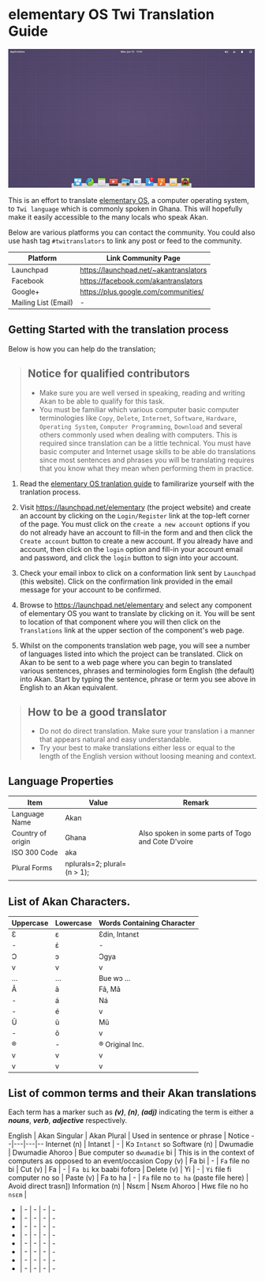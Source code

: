 # elementary OS Twi Translation Guide

![elementary OS](images/elementary-os.png)

This is an effort to translate [elementary OS](https://elementary.io), a computer operating system, to `Twi language` which is commonly spoken in Ghana. This will hopefully make it easily accessible to the many locals who speak Akan.

Below are various platforms you can contact the community. You could also use hash tag `#twitranslators` to link any post or feed to the community.

 Platform |  Link Community Page
--|--
 Launchpad | https://launchpad.net/~akantranslators
 Facebook |  https://facebook.com/akantranslators
 Google+ | https://plus.google.com/communities/
 Mailing List (Email) | - 

## Getting Started with the translation process
Below is how you can help do the translation;

> ## Notice for qualified contributors
> * Make sure you are well versed in speaking, reading and writing Akan to be able to qualify for this task.
> * You must be familiar which various computer basic computer terminologies like `Copy`, `Delete`, `Internet`, `Software`, `Hardware`, `Operating System`, `Computer Programming`, `Download` and several others commonly used when dealing with computers. This is required since translation can be a little technical.
> You must have basic computer and Internet usage skills to be able do translations since most sentences and phrases you will be translating requires that you know what they
mean when performing them in practice.

1. Read the [elementary OS tranlation guide](https://elementary.io/docs/translation-guide#translation-guide) to familirarize yourself with the tranlation process.
2. Visit https://launchpad.net/elementary (the project website) and create an account by clicking on the `Login/Register` link at the top-left corner of the page. You must click on the `create a new account` options if you do not already have an account to fill-in the form and and then click the `Create account` button to create a new account. If you already have and account, then click on the `login` option and fill-in your account email and password, and click the `login` button to sign into your account.

3. Check your email inbox to click on a conformation link sent by `Launchpad` (this website). Click on the confirmation link provided in the email message for your account to be confirmed.

4. Browse to https://launchpad.net/elementary and select any component of elementary OS you want to translate by clicking on it. You will be sent to location of that component where you will then click on the `Translations` link at the upper section of the component's web page.

5. Whilst on the components translation web page, you will see a number of languages listed into which the project can be translated. Click on Akan to be sent to a web page where you can begin to translated various sentences, phrases and terminologies form English (the default) into Akan. Start by typing the sentence, phrase or term you see above in English to an Akan equivalent.

> ## How to be a good translator
> * Do not do direct translation. Make sure your translation i a manner that appears natural and easy understandable.
> * Try your best to make translations either less or equal to the length of the English version without loosing meaning and context.

## Language Properties
Item  | Value  | Remark
--|---|--
Language Name | Akan |
Country of origin | Ghana | Also spoken in some parts of Togo and Cote D'voire
ISO 300 Code | aka |
 Plural Forms | nplurals=2; plural=(n > 1); |
  |  |


## List of Akan Characters.
Uppercase   | Lowercase  | Words Containing Character
--|---|--
 Ɛ | ɛ  | Ɛdin, Intanɛt
 - | έ | -
 Ɔ | ɔ  | Ɔgya
 v | v | v
 … | … | Bue wɔ …
Ã | ã | Fã, Mã
- | á | Ná
- | é | v
Ũ | ũ | Mũ
- | õ | v
® | - | ® Original Inc.
v | v | v
v | v | v


## List of common terms and their Akan translations
Each term has a marker such as **_(v)_**, **_(n)_**, **_(adj)_** indicating the term is either a **_nouns_**, **_verb_**, **_adjective_** respectively.

English | Akan Singular  | Akan Plural  | Used in sentence or phrase | Notice
--|---|---|--
 Internet (n) | Intanɛt  | -  |  Kɔ `Intanɛt` so
 Software (n) |  Dwumadie | Dwumadie Ahoroɔ  | Bue computer so `dwumadie` bi | This is in the context of computers as opposed to an event/occasion
  Copy (v) | Fa bi | - | `Fa` file no bi |
  Cut (v) | Fa | - | `Fa bi` kx baabi foforɔ |
  Delete (v) | Yi | - | `Yi` file fi computer no so |
Paste (v) | Fa to ha | - | `Fa` file no `to ha` (paste file here) | Avoid direct trasn])
Information (n) | Nsɛm | Nsɛm Ahoroɔ | Hwɛ file no ho `nsɛm` |
 - | - | - | - | -
 - | - | - | - | -
 - | - | - | - | -
 - | - | - | - | -
 - | - | - | - | -
 - | - | - | - | -
 - | - | - | - | -
 - | - | - | - | -
